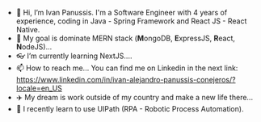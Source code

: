 - 👋 Hi, I’m Ivan Panussis. I'm a Software Engineer with 4 years of experience, coding in Java - Spring Framework and React JS - React Native.
- 🥅 My goal is dominate MERN stack (**M**ongoDB, **E**xpressJS, **R**eact, **N**odeJS)...
- 👓 I’m currently learning NextJS....
- 📫 How to reach me... You can find me on Linkedin in the next link: https://www.linkedin.com/in/ivan-alejandro-panussis-conejeros/?locale=en_US
- ✈️ My dream is work outside of my country and make a new life there...
- 🤖 I recently learn to use UIPath (RPA - Robotic Process Automation).
